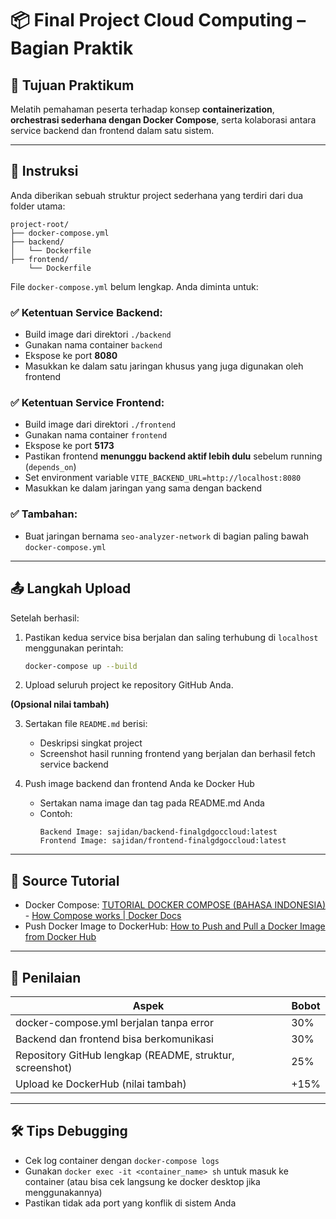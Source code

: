 
# 📦 Final Project Cloud Computing – Bagian Praktik

## 🔧 Tujuan Praktikum
Melatih pemahaman peserta terhadap konsep **containerization**, **orchestrasi sederhana dengan Docker Compose**, serta kolaborasi antara service backend dan frontend dalam satu sistem.

---

## 📝 Instruksi

Anda diberikan sebuah struktur project sederhana yang terdiri dari dua folder utama:

```
project-root/
├── docker-compose.yml
├── backend/
│   └── Dockerfile
├── frontend/
    └── Dockerfile
```

File `docker-compose.yml` belum lengkap. Anda diminta untuk:

### ✅ Ketentuan Service Backend:
- Build image dari direktori `./backend`
- Gunakan nama container `backend`
- Ekspose ke port **8080**
- Masukkan ke dalam satu jaringan khusus yang juga digunakan oleh frontend

### ✅ Ketentuan Service Frontend:
- Build image dari direktori `./frontend`
- Gunakan nama container `frontend`
- Ekspose ke port **5173**
- Pastikan frontend **menunggu backend aktif lebih dulu** sebelum running (`depends_on`)
- Set environment variable `VITE_BACKEND_URL=http://localhost:8080`
- Masukkan ke dalam jaringan yang sama dengan backend

### ✅ Tambahan:
- Buat jaringan bernama `seo-analyzer-network` di bagian paling bawah `docker-compose.yml`

---

## 📤 Langkah Upload

Setelah berhasil:

1. Pastikan kedua service bisa berjalan dan saling terhubung di `localhost` menggunakan perintah:
   ```bash
   docker-compose up --build
   ```
2. Upload seluruh project ke repository GitHub Anda.

  **(Opsional nilai tambah)**

3. Sertakan file `README.md` berisi:
   - Deskripsi singkat project
   - Screenshot hasil running frontend yang berjalan dan berhasil fetch service backend

4. Push image backend dan frontend Anda ke Docker Hub
   - Sertakan nama image dan tag pada README.md Anda
   - Contoh:
     ```
     Backend Image: sajidan/backend-finalgdgoccloud:latest
     Frontend Image: sajidan/frontend-finalgdgoccloud:latest
     ```

---

## 🔗 Source Tutorial
- Docker Compose: [TUTORIAL DOCKER COMPOSE (BAHASA INDONESIA)](https://www.youtube.com/watch?v=3nFbRd4FnRo) - [How Compose works | Docker Docs](https://docs.docker.com/compose/)
- Push Docker Image to DockerHub: [How to Push and Pull a Docker Image from Docker Hub](https://www.digitalocean.com/community/tutorials/how-to-push-and-pull-docker-images)

---

## 🧪 Penilaian

| Aspek | Bobot |
|-------|--------|
| docker-compose.yml berjalan tanpa error | 30% |
| Backend dan frontend bisa berkomunikasi | 30% |
| Repository GitHub lengkap (README, struktur, screenshot) | 25% |
| Upload ke DockerHub (nilai tambah) | +15% |

---

## 🛠️ Tips Debugging
- Cek log container dengan `docker-compose logs`
- Gunakan `docker exec -it <container_name> sh` untuk masuk ke container (atau bisa cek langsung ke docker desktop jika menggunakannya)
- Pastikan tidak ada port yang konflik di sistem Anda
